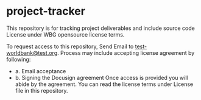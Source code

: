 # project-tracker
This repository is for tracking project deliverables and include source code License under WBG opensource license terms.

To request access to this repository, Send Email to test-worldbank@test.org.
Process may include accepting license agreement by following:
  * a. Email acceptance
  * b. Signing the Docusign agreement
Once access is provided you will abide by the agreement.
You can read the license terms under License file in this repository.
